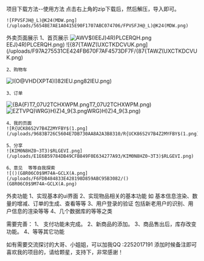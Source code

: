 项目下载方法--使用方法
    点击右上角的zip下载后，然后解压，导入即可。
    
    ![FPVSFJH@_L)@K24(MDW.png](/uploads/5654BE7AE1A0415E90F1707ABC074706/FPVSFJH@_L)@K24(MDW.png)


外卖页面展示
    1、首页展示
![AWV$I)EEJ}4R)PLCERQH.png](/uploads/A43E345C893B4978913459895068F7FC/AWV$I)EEJ}4R)PLCERQH.png)
![{87{TAW$Z$(UXCTKDCVUK.png](/uploads/F97A275531CE424FB670F7AF4573DF7F/{87{TAW$Z$(UXCTKDCVUK.png)

    2、购物车
![I(O@VHD{XPT4)I)82IEU.png](/uploads/7FBA15F3366D431E83D020B852DEF899/I(O@VHD{XPT4)I)82IEU.png)

    3、订单
![{BA{F)T7_07U2TCHXWPM.png](/uploads/A6DDB6AFD0C442DAB2181870D55A7E23/{BA{F)T7_07U2TCHXWPM.png)
![E$ZTVPQ$)WRG}H)Z)4_9{3.png](/uploads/269B69EAA9A54B0BBDC9754F3238257F/E$ZTVPQ$)WRG}H)Z)4_9{3.png)

    4、我的页面
    ![R{UCK86S2V7B4Z2MYFBY$(1.png](/uploads/9683B726C5604E7DB730AA8A2A3B8310/R{UCK86S2V7B4Z2MYFBY$(1.png)

    5、分享
    ![KIM0N8HZ0~3T3)$RLGEVI.png](/uploads/E1E6B59784DB49CFB849F0E634277A93/KIM0N8HZ0~3T3)$RLGEVI.png)

    6、意见  等等自我探索
    ![()(G8R06C0$9M74A~GCLX(A.png](/uploads/F6FDB484833E428198D859ABC95B3082/()(G8R06C0$9M74A~GCLX(A.png)

    
外卖功能
    1、实现基本的ui界面
    2、实现物品相关的基本功能
        如 基本信息渲染、数量的增减、订单的生成、查看等等
    3、用户登录的验证
        包括新老用户的识别、用户信息的渲染等等
    4、几个数据库的等等之类

需要完善：
    1、 支付功能未完成。
    2、新商品的添加。
    3、商品售出后，库存改变功能。
    4、等等其它功能

如有需要交流探讨的大哥、小姐姐，可以加我QQ :2252017191  添加时候备注即可
    喜欢我的项目的，请给颗星，支持下，非常感谢！



